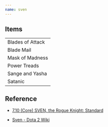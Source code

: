```yaml
---
name: sven
---
```


## Items

|                  |
| ---------------- |
| Blades of Attack |
| Blade Mail       |
| Mask of Madness  |
| Power Treads     |
| Sange and Yasha  |
| Satanic          |

## Reference

- [7.10 (Core) SVEN, the Rogue Knight: Standard](https://steamcommunity.com/sharedfiles/filedetails/?id=242478258)

- [Sven - Dota 2 Wiki](https://dota2.gamepedia.com/Sven)
